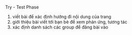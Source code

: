Try - Test Phase

1. viết bài để xác định hướng đi nội dung của trang
2. giới thiệu bài viết tới bạn bè để xem phản ứng, tương tác
3. xác định danh sách các group để đăng bài vào